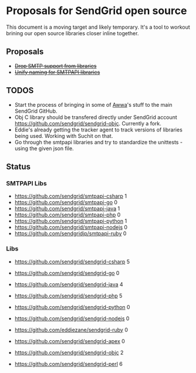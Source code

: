 # Proposals for SendGrid open source

This document is a moving target and likely temporary. It's a tool to workout brining our open source libraries closer inline together.

## Proposals

* <del>[Drop SMTP support from libraries](http://github.com/scottmotte/sendgrid-opensource-proposals/blob/master/proposals/completed/DROP_SMTP.md)</del>
* <del>[Unify naming for SMTPAPI libraries](http://github.com/scottmotte/sendgrid-opensource-proposals/blob/master/proposals/completed/METHOD_NAMING.md)</del>

## TODOS

* Start the process of bringing in some of [Awwa](https://github.com/awwa)'s stuff to the main SendGrid GitHub.
* Obj C library should be transfered directly under SendGrid account <https://github.com/sendgrid/sendgrid-objc>. Currently a fork.
* Eddie's already getting the tracker agent to track versions of libraries being used. Working with Suchit on that.
* Go through the smtpapi libraries and try to standardize the unittests - using the given json file.

## Status

### SMTPAPI Libs

* <https://github.com/sendgrid/smtpapi-csharp> 1
* <https://github.com/sendgrid/smtpapi-go> 0
* <https://github.com/sendgrid/smtpapi-java> 1
* <https://github.com/sendgrid/smtpapi-php> 0
* <https://github.com/sendgrid/smtpapi-python> 1
* <https://github.com/sendgrid/smtpapi-nodejs> 0
* <https://github.com/sendgridjp/smtpapi-ruby> 0

### Libs

* <https://github.com/sendgrid/sendgrid-csharp> 5
* <https://github.com/sendgrid/sendgrid-go> 0
* <https://github.com/sendgrid/sendgrid-java> 4
* <https://github.com/sendgrid/sendgrid-php> 5
* <https://github.com/sendgrid/sendgrid-python> 0
* <https://github.com/sendgrid/sendgrid-nodejs> 0
* <https://github.com/eddiezane/sendgrid-ruby> 0

* <https://github.com/sendgrid/sendgrid-apex> 0
* <https://github.com/sendgrid/sendgrid-objc> 2
* <https://github.com/sendgrid/sendgrid-perl> 6
